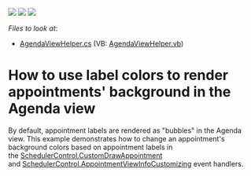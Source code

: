 <!-- default badges list -->
![](https://img.shields.io/endpoint?url=https://codecentral.devexpress.com/api/v1/VersionRange/128636393/19.1.5%2B)
[![](https://img.shields.io/badge/Open_in_DevExpress_Support_Center-FF7200?style=flat-square&logo=DevExpress&logoColor=white)](https://supportcenter.devexpress.com/ticket/details/T376445)
[![](https://img.shields.io/badge/📖_How_to_use_DevExpress_Examples-e9f6fc?style=flat-square)](https://docs.devexpress.com/GeneralInformation/403183)
<!-- default badges end -->
<!-- default file list -->
*Files to look at*:

* [AgendaViewHelper.cs](./CS/WindowsFormsApplication1/AgendaViewHelper.cs) (VB: [AgendaViewHelper.vb](./VB/WindowsFormsApplication1/AgendaViewHelper.vb))
<!-- default file list end -->
# How to use label colors to render appointments' background in the Agenda view


<p>By default, appointment labels are rendered as "bubbles" in the Agenda view. This example demonstrates how to change an appointment's background colors based on appointment labels in the <a href="https://docs.devexpress.com/WindowsForms/DevExpress.XtraScheduler.SchedulerControl.CustomDrawAppointment">SchedulerControl.CustomDrawAppointment</a> and <a href="https://docs.devexpress.com/WindowsForms/DevExpress.XtraScheduler.SchedulerControl.AppointmentViewInfoCustomizing">SchedulerControl.AppointmentViewInfoCustomizing</a> event handlers.</p>

<br/>



